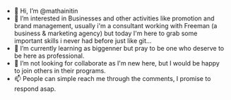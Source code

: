 - 👋 Hi, I’m @mathainitin
- 👀 I’m interested in Businesses and other activities like promotion and brand management, usually i'm a consultant working with Freeman (a business & marketing agency) but today I'm here to grab some important skills i never had before just like git...
- 🌱 I’m currently learning as biggenner but pray to be one who deserve to be here as professional.
- 💞️ I’m not looking for collaborate as I'm new here, but I would be happy to join others in their programs.
- 📫 People can simple reach me through the comments, I promise to respond asap.

<!---
mathainitin/mathainitin is a ✨ special ✨ repository because its `README.md` (this file) appears on your GitHub profile.
You can click the Preview link to take a look at your changes.
--->
